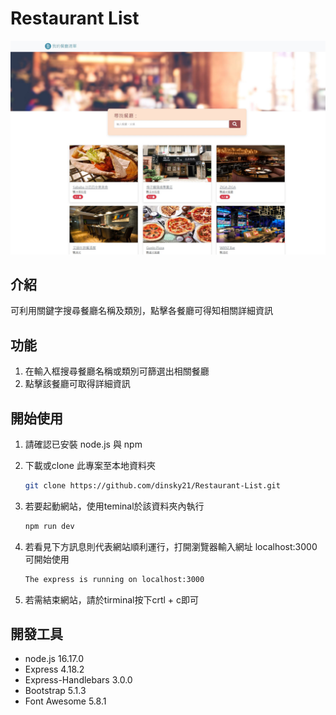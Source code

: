 # Restaurant List
![餐廳清單](img/screen_shot.JPG)
## 介紹
可利用關鍵字搜尋餐廳名稱及類別，點擊各餐廳可得知相關詳細資訊
## 功能
1. 在輸入框搜尋餐廳名稱或類別可篩選出相關餐廳
2. 點擊該餐廳可取得詳細資訊
## 開始使用
1. 請確認已安裝 node.js 與 npm
2. 下載或clone 此專案至本地資料夾
    ```bash
   git clone https://github.com/dinsky21/Restaurant-List.git
   ```
3. 若要起動網站，使用teminal於該資料夾內執行

   ```bash
   npm run dev
   ```

4. 若看見下方訊息則代表網站順利運行，打開瀏覽器輸入網址 localhost:3000 可開始使用

   ```bash
   The express is running on localhost:3000
   ```
5. 若需結束網站，請於tirminal按下crtl + c即可
     

## 開發工具
- node.js 16.17.0
- Express 4.18.2
- Express-Handlebars 3.0.0
- Bootstrap 5.1.3
- Font Awesome 5.8.1
